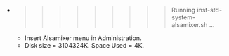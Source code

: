 * >>>>>>>>> Running inst-std-system-alsamixer.sh ...
  * Insert Alsamixer menu in Administration.
  * Disk size = 3104324K. Space Used = 4K.
